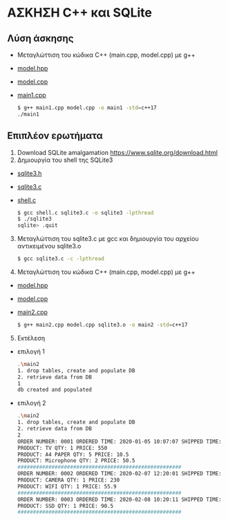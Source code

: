 # ΑΣΚΗΣΗ C++ και SQLite

## Λύση άσκησης

* Μεταγλώττιση του κώδικα C++ (main.cpp, model.cpp) με g++

* [model.hpp](./model.hpp)
* [model.cpp](./model.cpp)
* [main1.cpp](./main1.cpp)

    ```bash
    $ g++ main1.cpp model.cpp -o main1 -std=c++17
    ./main1
    ```

## Επιπλέον ερωτήματα

1. Download SQLite amalgamation <https://www.sqlite.org/download.html>
2. Δημιουργία του shell της SQLite3

* [sqlite3.h](./sqlite3.h)
* [sqlite3.c](./sqlite3.c)
* [shell.c](./shell.c)

    ```bash
    $ gcc shell.c sqlite3.c -o sqlite3 -lpthread
    $ ./sqlite3
    sqlite> .quit
    ```

3. Μεταγλώττιση του sqlite3.c με gcc και δημιουργία του αρχείου αντικειμένου sqlite3.o

    ```bash
    $ gcc sqlite3.c -c -lpthread
    ```

4. Μεταγλώττιση του κώδικα C++ (main.cpp, model.cpp) με g++

* [model.hpp](./model.hpp)
* [model.cpp](./model.cpp)
* [main2.cpp](./main2.cpp)

    ```bash
    $ g++ main2.cpp model.cpp sqlite3.o -o main2 -std=c++17
    ```

5. Εκτέλεση

* επιλογή 1
  
    ```bash
    .\main2
    1. drop tables, create and populate DB
    2. retrieve data from DB
    1
    db created and populated
    ```

* επιλογή 2

    ```bash
    .\main2
    1. drop tables, create and populate DB
    2. retrieve data from DB
    2
    ORDER NUMBER: 0001 ORDERED TIME: 2020-01-05 10:07:07 SHIPPED TIME: 2020-01-07 12:01:01 SHIP TO: Athens
    PRODUCT: TV QTY: 1 PRICE: 550
    PRODUCT: A4 PAPER QTY: 5 PRICE: 10.5
    PRODUCT: Microphone QTY: 2 PRICE: 50.5
    #####################################################
    ORDER NUMBER: 0002 ORDERED TIME: 2020-02-07 12:20:01 SHIPPED TIME: 2020-02-17 19:30:20 SHIP TO: Ioannina
    PRODUCT: CAMERA QTY: 1 PRICE: 230
    PRODUCT: WIFI QTY: 1 PRICE: 55.9
    #####################################################
    ORDER NUMBER: 0003 ORDERED TIME: 2020-02-08 10:20:11 SHIPPED TIME: 2020-02-15 12:35:22 SHIP TO: Arta
    PRODUCT: SSD QTY: 1 PRICE: 90.5
    #####################################################
    ```